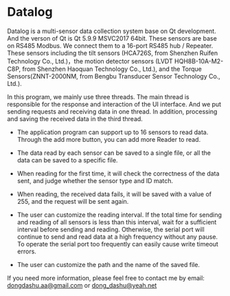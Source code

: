# Datalog
Datalog is a multi-sensor data collection system base on Qt development.
And the verson of Qt is Qt 5.9.9 MSVC2017 64bit. These sensors
are base on RS485 Modbus. We connect them to a 16-port RS485 hub / Repeater.
These sensors including the tilt sensors (HCA726S, from Shenzhen
Ruifen Technology Co., Ltd.)，the motion detector sensors (LVDT HQH8B-10A-M2-C8P,
from Shenzhen Haoquan Technology Co., Ltd.), and the Torque Sensors(ZNNT-2000NM,
from Bengbu Transducer Sensor Technology Co., Ltd.).

In this program, we mainly use three threads. The main thread is responsible
for the response and interaction of the UI interface. And we put
sending requests and receiving data in one thread. In addition, processing
and saving the received data in the third thread.

- The application program can support up to 16 sensors to read data.
  Through the add more button, you can add more Reader to read.

- The data read by each sensor can be saved to a single file, or all
  the data can be saved to a specific file.

- When reading for the first time, it will check the correctness of
  the data sent, and judge whether the sensor type and ID match.

- When reading, the received data fails, it will be saved with a value
  of 255, and the request will be sent again.

- The user can customize the reading interval. If the total time for
  sending and reading of all sensors is less than this interval, wait
  for a sufficient interval before sending and reading. Otherwise, the
  serial port will continue to send and read data at a high frequency
  without any pause. To operate the serial port too frequently can easily
  cause write timeout errors.

- The user can customize the path and the name of the saved file.

 If you need more information, please feel free to contact me by email:
 dongdashu.aa@gmail.com or dong_dashu@yeah.net
